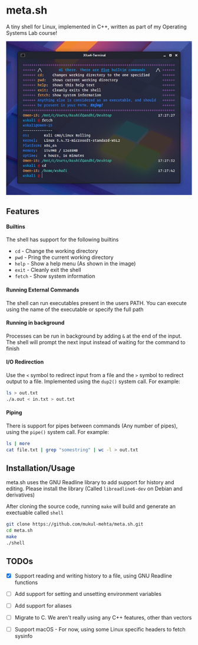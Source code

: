 # meta.sh

A tiny shell for Linux, implemented in C++, written as part of my Operating Systems Lab course!



<p align="center">
  <img src="assets/shell.jpeg" alt="Running the shell"/>
</p>



## Features

#### Builtins

The shell has support for the following builtins

- ```cd``` - Change the working directory
- ```pwd``` - Pring the current working directory
- ```help``` - Show a help menu (As shown in the image)
- ```exit``` - Cleanly exit the shell
- ```fetch``` - Show system information



#### Running External Commands

The shell can run executables present in the users PATH. You can execute using the name of the executable or specify the full path



#### Running in background

Processes can be run in background by adding ```&``` at the end of the input. The shell will prompt the next input instead of waiting for the command to finish



#### I/O Redirection

Use the ```<``` symbol to redirect input from a file and the ```>``` symbol to redirect output to a file. Implemented using the ```dup2()``` system call. For example:

```bash
ls > out.txt
./a.out < in.txt > out.txt
```



#### Piping

There is support for pipes between commands (Any number of pipes), using the ```pipe()``` system call. For example:

```bash
ls | more
cat file.txt | grep "somestring" | wc -l > out.txt
```



## Installation/Usage

meta.sh uses the GNU Readline library to add support for history and editing. Please install the library (Called ```libreadline6-dev``` on Debian and derivatives)

After cloning the source code, running ```make``` will build and generate an exectuable called ```shell```

```bash
git clone https://github.com/mukul-mehta/meta.sh.git
cd meta.sh
make
./shell
```



## TODOs

- [x] Support reading and writing history to a file, using GNU Readline functions

- [ ] Add support for setting and unsetting environment variables

- [ ] Add support for aliases

- [ ] Migrate to C. We aren't really using any C++ features, other than vectors

- [ ] Support macOS - For now, using some Linux specific headers to fetch sysinfo


